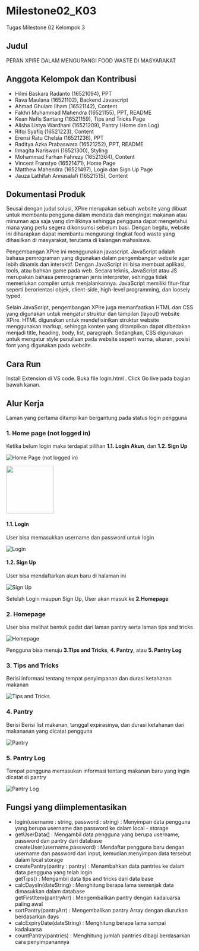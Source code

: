 # Milestone02_K03
Tugas Milestone 02 Kelompok 3

## Judul
PERAN XPIRE DALAM MENGURANGI FOOD WASTE DI MASYARAKAT

## Anggota Kelompok dan Kontribusi
- Hilmi Baskara Radanto	(16521094), PPT
- Rava Maulana	(16521102), Backend Javascript
- Ahmad Ghulam Ilham (16521142), Content
- Fakhri Muhammad Mahendra	(16521155), PPT, README
- Kean Nafis Santang (16521159), Tips and Tricks Page
- Alisha Listya Wardhani (16521209), Pantry (Home dan Log)
- Rifqi Syafiq	(16521223), Content
- Erensi Ratu Chelsia (16521236), PPT
- Raditya Azka Prabaswara	(16521252), PPT, README
- Ilmagita Nariswari (16521300), Styling
- Mohammad Farhan Fahrezy	(16521364), Content
- Vincent Franstyo	(16521471), Home Page
- Matthew Mahendra	(16521497), Login dan Sign Up Page
- Jauza Lathifah Annasalafi	(16521515), Content

## Dokumentasi Produk
Seusai dengan judul solusi, XPire merupakan sebuah website yang dibuat untuk membantu pengguna dalam mendata dan mengingat makanan atau minuman apa saja yang dimilikinya sehingga pengguna dapat mengetahui mana yang perlu segera dikonsumsi sebelum basi. Dengan begitu, website ini diharapkan dapat membantu mengurangi tingkat food waste yang dihasilkan di masyarakat, terutama di kalangan mahasiswa.

Pengembangan XPire ini menggunakan javascript. JavaScript adalah bahasa pemrograman yang digunakan dalam pengembangan website agar lebih dinamis dan interaktif. Dengan JavaScript ini bisa membuat aplikasi, tools, atau bahkan game pada web. Secara teknis, JavaScript atau JS merupakan bahasa pemrograman jenis interpreter, sehingga tidak memerlukan compiler untuk menjalankannya. JavaScript memiliki fitur-fitur seperti berorientasi objek, client-side, high-level programming, dan loosely typed.

Selain JavaScript, pengembangan XPire juga memanfaatkan HTML dan CSS yang digunakan untuk mengatur struktur dan tampilan (layout) website XPire. HTML digunakan untuk mendefisinikan struktur website menggunakan markup, sehingga konten yang ditampilkan dapat dibedakan menjadi title, heading, body, list, paragraph. Sedangkan, CSS digunakan untuk mengatur style penulisan pada website seperti warna, ukuran, posisi font yang digunakan pada website.
## Cara Run
Install Extension di VS code. Buka file login.html . Click Go live pada bagian bawah kanan.

## Alur Kerja
Laman yang pertama ditampilkan bergantung pada status login pengguna

### 1. Home page (not logged in) ###
Ketika belum login maka terdapat pilihan **1.1. Login Akun**, dan **1.2. Sign Up**

![Home Page (not logged in)](https://github.com/MHEN2606/Milestone02_K03/tree/main/src/assets/Screenshot/Login.png)

<img src="https://github.com/MHEN2606/Milestone02_K03/tree/main/src/assets/Screenshot/Login.png" width="128"/>

#### 1.1. Login ####
User bisa memasukkan username dan password untuk login

![Login](https://github.com/MHEN2606/Milestone02_K03/tree/main/src/assets/Screenshot/Login.png)

#### 1.2. Sign Up ####
User bisa mendaftarkan akun baru di halaman ini

![Sign Up](https://github.com/MHEN2606/Milestone02_K03/tree/main/src/assets/Screenshot/Sign%20Up.png)

Setelah Login maupun Sign Up, User akan masuk ke **2.Homepage**

### 2. Homepage ###
User bisa melihat bentuk padat dari laman pantry serta laman tips and tricks

![Homepage](https://github.com/MHEN2606/Milestone02_K03/tree/main/src/assets/Screenshot/Home.png)

Pengguna bisa menuju **3.TIps and Tricks**, **4. Pantry**, atau **5. Pantry Log**

### 3. Tips and Tricks ###
Berisi informasi tentang tempat penyimpanan dan durasi ketahanan makanan

![Tips and Tricks](https://github.com/MHEN2606/Milestone02_K03/tree/main/src/assets/Screenshot/Tips%20and%20Tricks.png)

### 4. Pantry ###
Berisi Berisi list makanan, tanggal expirasinya, dan durasi ketahanan dari makananan yang dicatat pengguna

![Pantry](https://github.com/MHEN2606/Milestone02_K03/tree/main/src/assets/Screenshot/Pantry.png)

### 5. Pantry Log ###
Tempat pengguna memasukan informasi tentang makanan baru yang ingin dicatat di pantry

![Pantry Log](https://github.com/MHEN2606/Milestone02_K03/tree/main/src/assets/Screenshot/Pantry%20Log.png)

## Fungsi yang diimplementasikan
- login(username : string, password : string) : Menyimpan data pengguna yang berupa username dan password ke dalam local - storage  <br>
- getUserData() : Mengambil data pengguna yang berupa username, password dan pantry dari database  <br>
createUser(username,password) : Mendaftar pengguna baru dengan username dan password dari input, kemudian menyimpan data tersebut dalam local storage  <br>
- createPantry(pantry : pantry) : Menambahkan data pantries ke dalam data pengguna yang telah login  <br>
getTips() : Mengambil data tips and tricks dari data base  <br>
- calcDaysIn(dateString) : Menghitung berapa lama semenjak data dimasukkan dalam database  <br>
getFirstItem(pantryArr) : Mengembalikan pantry dengan kadaluarsa paling awal  <br>
- sortPantry(pantryArr) : Mengembalikan pantry Array dengan diurutkan berdasarkan days  <br>
- calcExpiryDate(dateString) : Menghitung berapa lama sampai kadaluarsa  <br>
- countPantry(pantries) : Menghitung jumlah pantries dibagi berdasarkan cara penyimpanannya
